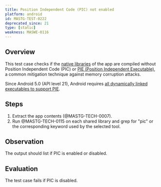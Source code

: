 ```yaml
---
title: Position Independent Code (PIC) not enabled
platform: android
id: MASTG-TEST-0222
deprecated_since: 21
type: [static]
weakness: MASWE-0116
---
```


## Overview

This test case checks if the [native libraries](../../../Document/0x05i-Testing-Code-Quality-and-Build-Settings/#binary-protection-mechanisms) of the app are compiled without Position Independent Code (PIC) or [PIE (Position Independent Executable)](../../../Document/0x04h-Testing-Code-Quality/#position-independent-code), a common mitigation technique against memory corruption attacks.

Since Android 5.0 (API level 21), Android requires [all dynamically linked executables to support PIE](https://source.android.com/docs/security/enhancements/#android-5).

## Steps

1. Extract the app contents (@MASTG-TECH-0007).
2. Run @MASTG-TECH-0115 on each shared library and grep for "pic" or the corresponding keyword used by the selected tool.

## Observation

The output should list if PIC is enabled or disabled.

## Evaluation

The test case fails if PIC is disabled.
